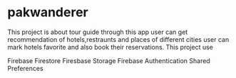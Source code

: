 # pakwanderer
This project is about tour guide through this app user can get recommendation of hotels,restraunts and places of different cities
user can mark hotels favorite and also book their reservations.
This project use

Firebase Firestore
Firesbase Storage
Firebase Authentication
Shared Preferences
